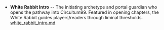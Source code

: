 - **White Rabbit Intro** -- The initiating archetype and portal guardian who opens the pathway into Circuitum99. Featured in opening chapters, the White Rabbit guides players/readers through liminal thresholds. [white_rabbit_intro.md](./white_rabbit_intro.md)